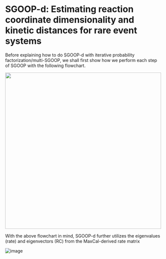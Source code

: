# SGOOP-d: Estimating reaction coordinate dimensionality and kinetic distances for rare event systems

Before explaining how to do SGOOP-d with iterative probability factorization/multi-SGOOP, we shall first show how we perform each step of SGOOP with the following flowchart.


<img src="https://user-images.githubusercontent.com/22850008/115948672-6ec29a00-a49d-11eb-81e2-1935b6d40ff9.png" width="500">

With the above flowchart in mind, SGOOP-d further utilizes the eigenvalues (rate) and eigenvectors (RC) from the MaxCal-derived rate matrix

![image](https://user-images.githubusercontent.com/22850008/115948744-ff00df00-a49d-11eb-8953-3141ae008dcc.png)
